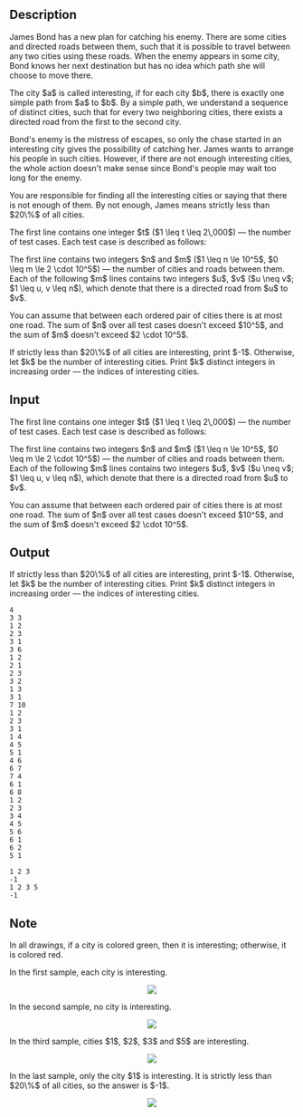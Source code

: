 ## Description

<div><p>James Bond has a new plan for catching his enemy. There are some cities and <span class="tex-font-style-bf">directed</span> roads between them, such that it is possible to travel between any two cities using these roads. When the enemy appears in some city, Bond knows her next destination but has no idea which path she will choose to move there. </p><p>The city $a$ is called interesting, if for each city $b$, there is exactly one simple path from $a$ to $b$. By a simple path, we understand a sequence of distinct cities, such that for every two neighboring cities, there exists a directed road from the first to the second city. </p><p>Bond's enemy is the mistress of escapes, so only the chase started in an interesting city gives the possibility of catching her. James wants to arrange his people in such cities. However, if there are not enough interesting cities, the whole action doesn't make sense since Bond's people may wait too long for the enemy.</p><p>You are responsible for finding all the interesting cities or saying that there is not enough of them. By not enough, James means strictly less than $20\%$ of all cities. </p></div><div class="input-specification"><p>The first line contains one integer $t$ ($1 \leq t \leq 2\,000$)&nbsp;— the number of test cases. Each test case is described as follows:</p><p>The first line contains two integers $n$ and $m$ ($1 \leq n \le 10^5$, $0 \leq m \le 2 \cdot 10^5$)&nbsp;— the number of cities and roads between them. Each of the following $m$ lines contains two integers $u$, $v$ ($u \neq v$; $1 \leq u, v \leq n$), which denote that there is a directed road from $u$ to $v$.</p><p>You can assume that between each ordered pair of cities there is at most one road. The sum of $n$ over all test cases doesn't exceed $10^5$, and the sum of $m$ doesn't exceed $2 \cdot 10^5$.</p></div><div class="output-specification"><p>If strictly less than $20\%$ of all cities are interesting, print $-1$. Otherwise, let $k$ be the number of interesting cities. Print $k$ distinct integers in increasing order&nbsp;— the indices of interesting cities.</p></div>

## Input

<p>The first line contains one integer $t$ ($1 \leq t \leq 2\,000$)&nbsp;— the number of test cases. Each test case is described as follows:</p><p>The first line contains two integers $n$ and $m$ ($1 \leq n \le 10^5$, $0 \leq m \le 2 \cdot 10^5$)&nbsp;— the number of cities and roads between them. Each of the following $m$ lines contains two integers $u$, $v$ ($u \neq v$; $1 \leq u, v \leq n$), which denote that there is a directed road from $u$ to $v$.</p><p>You can assume that between each ordered pair of cities there is at most one road. The sum of $n$ over all test cases doesn't exceed $10^5$, and the sum of $m$ doesn't exceed $2 \cdot 10^5$.</p>

## Output

<p>If strictly less than $20\%$ of all cities are interesting, print $-1$. Otherwise, let $k$ be the number of interesting cities. Print $k$ distinct integers in increasing order&nbsp;— the indices of interesting cities.</p>





```input1
4
3 3
1 2
2 3
3 1
3 6
1 2
2 1
2 3
3 2
1 3
3 1
7 10
1 2
2 3
3 1
1 4
4 5
5 1
4 6
6 7
7 4
6 1
6 8
1 2
2 3
3 4
4 5
5 6
6 1
6 2
5 1
```




```output1
1 2 3 
-1
1 2 3 5 
-1
```



## Note

<p>In all drawings, if a city is colored green, then it is interesting; otherwise, it is colored red.</p><p>In the first sample, each city is interesting. </p><center> <img class="tex-graphics" src="file://N5sOQVBt.png" style="max-width: 100.0%;max-height: 100.0%;"> </center><p>In the second sample, no city is interesting. </p><center> <img class="tex-graphics" src="file://zJViEz61.png" style="max-width: 100.0%;max-height: 100.0%;"> </center><p>In the third sample, cities $1$, $2$, $3$ and $5$ are interesting. </p><center> <img class="tex-graphics" src="file://W2eS6k1n.png" style="max-width: 100.0%;max-height: 100.0%;"> </center><p>In the last sample, only the city $1$ is interesting. It is strictly less than $20\%$ of all cities, so the answer is $-1$. </p><center> <img class="tex-graphics" src="file://vwRHe098.png" style="max-width: 100.0%;max-height: 100.0%;"> </center>
